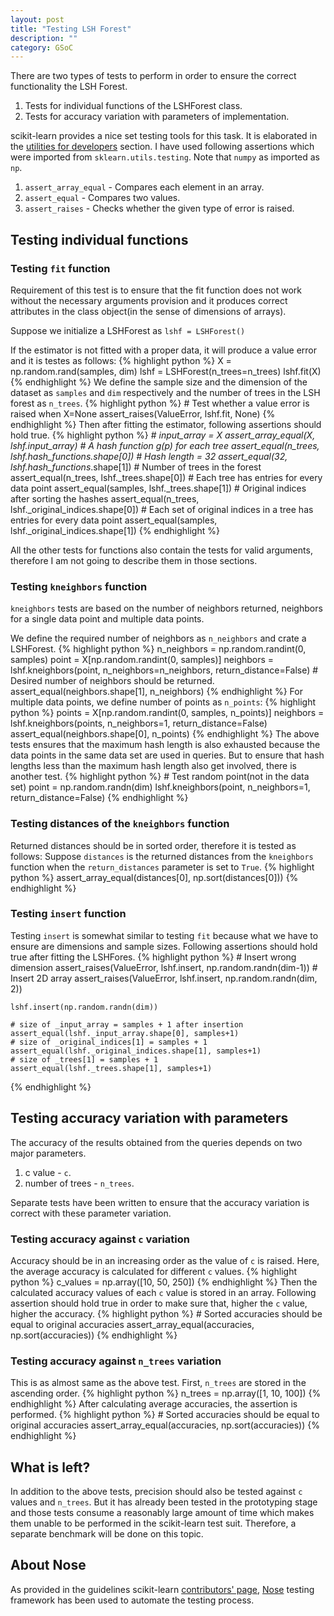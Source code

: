 ```yaml
---
layout: post
title: "Testing LSH Forest"
description: ""
category: GSoC
---
```

There are two types of tests to perform in order to ensure the correct functionality the LSH Forest.

1. Tests for individual functions of the LSHForest class.
2. Tests for accuracy variation with parameters of implementation.

scikit-learn provides a nice set testing tools for this task. It is elaborated in the [utilities for developers](http://scikit-learn.org/stable/developers/utilities.html) section. I have used following assertions which were imported from `sklearn.utils.testing`. Note that `numpy` as imported as `np`.

1. `assert_array_equal` - Compares each element in an array.
2. `assert_equal` - Compares two values.
3. `assert_raises` - Checks whether the given type of error is raised.

## Testing individual functions

### Testing `fit` function

Requirement of this test is to ensure that the fit function does not work without the necessary arguments provision and it produces correct attributes in the class object(in the sense of dimensions of arrays).

Suppose we initialize a LSHForest as `lshf = LSHForest()`

If the estimator is not fitted with a proper data, it will produce a value error and it is testes as follows:
{% highlight python %}
    X = np.random.rand(samples, dim)
    lshf = LSHForest(n_trees=n_trees)
    lshf.fit(X)
{% endhighlight %}
We define the sample size and the dimension of the dataset as `samples` and `dim` respectively and the number of trees in the LSH forest as `n_trees`.
{% highlight python %}
    # Test whether a value error is raised when X=None
    assert_raises(ValueError, lshf.fit, None)
{% endhighlight %}
Then after fitting the estimator, following assertions should hold true.
{% highlight python %}
    # _input_array = X
    assert_array_equal(X, lshf._input_array)
    # A hash function g(p) for each tree
    assert_equal(n_trees, lshf.hash_functions_.shape[0])
    # Hash length = 32
    assert_equal(32, lshf.hash_functions_.shape[1])
    # Number of trees in the forest
    assert_equal(n_trees, lshf._trees.shape[0])
    # Each tree has entries for every data point
    assert_equal(samples, lshf._trees.shape[1])
    # Original indices after sorting the hashes
    assert_equal(n_trees, lshf._original_indices.shape[0])
    # Each set of original indices in a tree has entries for every data point
    assert_equal(samples, lshf._original_indices.shape[1])
{% endhighlight %}

All the other tests for functions also contain the tests for valid arguments, therefore I am not going to describe them in those sections.

### Testing `kneighbors` function

`kneighbors` tests are based on the number of neighbors returned, neighbors for a single data point and multiple data points.

We define the required number of neighbors as `n_neighbors` and crate a LSHForest.
{% highlight python %}
    n_neighbors = np.random.randint(0, samples)
    point = X[np.random.randint(0, samples)]
    neighbors = lshf.kneighbors(point, n_neighbors=n_neighbors,
                                return_distance=False)
    # Desired number of neighbors should be returned.
    assert_equal(neighbors.shape[1], n_neighbors)
{% endhighlight %}
For multiple data points, we define number of points as `n_points`:
{% highlight python %}
    points = X[np.random.randint(0, samples, n_points)]
    neighbors = lshf.kneighbors(points, n_neighbors=1,
                                return_distance=False)
    assert_equal(neighbors.shape[0], n_points)
{% endhighlight %}
The above tests ensures that the maximum hash length is also exhausted because the data points in the same data set are used in queries. But to ensure that hash lengths less than the maximum hash length also get involved, there is another test. 
{% highlight python %}
    # Test random point(not in the data set)
    point = np.random.randn(dim)
    lshf.kneighbors(point, n_neighbors=1,
                    return_distance=False)
{% endhighlight %}

### Testing distances of the `kneighbors` function

Returned distances should be in sorted order, therefore it is tested as follows:
Suppose `distances` is the returned distances from the `kneighbors` function when the `return_distances` parameter is set to `True`.
{% highlight python %}
    assert_array_equal(distances[0], np.sort(distances[0]))
{% endhighlight %}

### Testing `insert` function

Testing `insert` is somewhat similar to testing `fit` because what we have to ensure are dimensions and sample sizes. Following assertions should hold true after fitting the LSHFores.
{% highlight python %}
    # Insert wrong dimension
    assert_raises(ValueError, lshf.insert,
                  np.random.randn(dim-1))
    # Insert 2D array
    assert_raises(ValueError, lshf.insert,
                  np.random.randn(dim, 2))

    lshf.insert(np.random.randn(dim))

    # size of _input_array = samples + 1 after insertion
    assert_equal(lshf._input_array.shape[0], samples+1)
    # size of _original_indices[1] = samples + 1
    assert_equal(lshf._original_indices.shape[1], samples+1)
    # size of _trees[1] = samples + 1
    assert_equal(lshf._trees.shape[1], samples+1)
{% endhighlight %}

## Testing accuracy variation with parameters

The accuracy of the results obtained from the queries depends on two major parameters.

1. c value - `c`.
2. number of trees - `n_trees`.

Separate tests have been written to ensure that the accuracy variation is correct with these parameter variation.

### Testing accuracy against `c` variation

Accuracy should be in an increasing order as the value of `c` is raised. Here, the average accuracy is calculated for different `c` values. 
{% highlight python %}
    c_values = np.array([10, 50, 250])
{% endhighlight %}
Then the calculated accuracy values of each `c` value is stored in an array. Following assertion should hold true in order to make sure that, higher the `c` value, higher the accuracy.
{% highlight python %}
    # Sorted accuracies should be equal to original accuracies
    assert_array_equal(accuracies, np.sort(accuracies))
{% endhighlight %}

### Testing accuracy against `n_trees` variation

This is as almost same as the above test. First, `n_trees` are stored in the ascending order.
{% highlight python %}
    n_trees = np.array([1, 10, 100])
{% endhighlight %}
After calculating average accuracies, the assertion is performed.
{% highlight python %}
    # Sorted accuracies should be equal to original accuracies
    assert_array_equal(accuracies, np.sort(accuracies))
{% endhighlight %}

## What is left?

In addition to the above tests, precision should also be tested against `c` values and `n_trees`. But it has already been tested in the prototyping stage and those tests consume a reasonably large amount of time which makes them unable to be performed in the scikit-learn test suit. Therefore, a separate benchmark will be done on this topic.

## About Nose

As provided in the guidelines scikit-learn [contributors' page](http://scikit-learn.org/stable/developers/), [Nose](http://nose.readthedocs.org/en/latest/index.html) testing framework has been used to automate the testing process.
